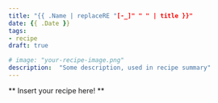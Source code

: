 ```yaml
---
title: "{{ .Name | replaceRE "[-_]" " " | title }}"
date: {{ .Date }}
tags:
- recipe
draft: true

# image: "your-recipe-image.png"
description:  "Some description, used in recipe summary"
---
```


** Insert your recipe here! **
